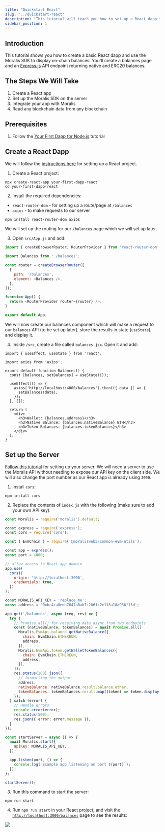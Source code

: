 ```yaml
---
title: "Quickstart React"
slug: "../quickstart-react"
description: "This tutorial will teach you how to set up a React dapp that can query blockchain data such as NFTs, tokens, balances, transfers, transactions, and more from any React app."
sidebar_position: 1
---
```

## Introduction

This tutorial shows you how to create a basic React dapp and use the Moralis SDK to display on-chain balances. You'll create a balances page and an [Express.js](https://expressjs.com/) API endpoint returning native and ERC20 balances.

## The Steps We Will Take

1. Create a React app
2. Set up the Moralis SDK on the server
3. Integrate your app with Moralis 
4. Read any blockchain data from any blockchain

## Prerequisites

1. Follow the [Your First Dapp for Node.js](/web3-data-api/quickstart-nodejs) tutorial 

## Create a React Dapp

We will follow the [instructions here](https://reactjs.org/docs/create-a-new-react-app.html) for setting up a React project.

1. Create a React project:

```shell
npx create-react-app your-first-dapp-react
cd your-first-dapp-react
```



2. Install the required dependencies:

- `react-router-dom` - for setting up a route/page at `/balances`
- `axios` - to make requests to our server

```bash npm2yarn
npm install react-router-dom axios
```

We will set up the routing for our `/balances` page which we will set up later. 

3. Open `src/App.js` and add:

```javascript
import { createBrowserRouter, RouterProvider } from 'react-router-dom';

import Balances from './balances';

const router = createBrowserRouter([
  {
    path: '/balances',
    element: <Balances />,
  },
]);

function App() {
  return <RouterProvider router={router} />;
}

export default App;
```



We will now create our balances component which will make a request to our `balances` API (to be set up later), store the results in state (`useState`), and display it.

4. Inside `/src`, create a file called `balances.jsx`. Open it and add:

```
import { useEffect, useState } from 'react';

import axios from 'axios';

export default function Balances() {
  const [balances, setBalances] = useState({});

  useEffect(() => {
    axios('http://localhost:4000/balances').then(({ data }) => {
      setBalances(data);
    });
  }, []);

  return (
    <div>
      <h3>Wallet: {balances.address}</h3>
      <h3>Native Balance: {balances.nativeBalance} ETH</h3>
      <h3>Token Balances: {balances.tokenBalances}</h3>
    </div>
  );
}
```



## Set up the Server

[Follow this tutorial](/web3-data-api/quickstart-nodejs) for setting up your server. We will need a server to use the Moralis API without needing to expose our API key on the client side. We will also change the port number as our React app is already using `3000`.

1. Install `cors`:

```shell
npm install cors
```



2. Replace the contents of `index.js` with the following (make sure to add your own API key):

```javascript
const Moralis = require('moralis').default;

const express = require('express');
const cors = require('cors');

const { EvmChain } = require('@moralisweb3/common-evm-utils');

const app = express();
const port = 4000;

// allow access to React app domain
app.use(
  cors({
    origin: 'http://localhost:3000',
    credentials: true,
  })
);

const MORALIS_API_KEY = 'replace_me';
const address = '0xbc4ca0eda7647a8ab7c2061c2e118a18a936f13d';

app.get('/balances', async (req, res) => {
  try {
    // Promise.all() for receiving data async from two endpoints
    const [nativeBalance, tokenBalances] = await Promise.all([
      Moralis.EvmApi.balance.getNativeBalance({
        chain: EvmChain.ETHEREUM,
        address,
      }),
      Moralis.EvmApi.token.getWalletTokenBalances({
        chain: EvmChain.ETHEREUM,
        address,
      }),
    ]);
    res.status(200).json({
      // formatting the output
      address,
      nativeBalance: nativeBalance.result.balance.ether,
      tokenBalances: tokenBalances.result.map((token) => token.display()),
    });
  } catch (error) {
    // Handle errors
    console.error(error);
    res.status(500);
    res.json({ error: error.message });
  }
});

const startServer = async () => {
  await Moralis.start({
    apiKey: MORALIS_API_KEY,
  });

  app.listen(port, () => {
    console.log(`Example app listening on port ${port}`);
  });
};

startServer();
```



3. Run this command to start the server:

```shell
npm run start
```



4. Run `npm run start` in your React project, and visit the [`http://localhost:3000/balances`](http://localhost:3000/balances) page to see the results:

![](/img/content/f70531f-React_1.webp)
